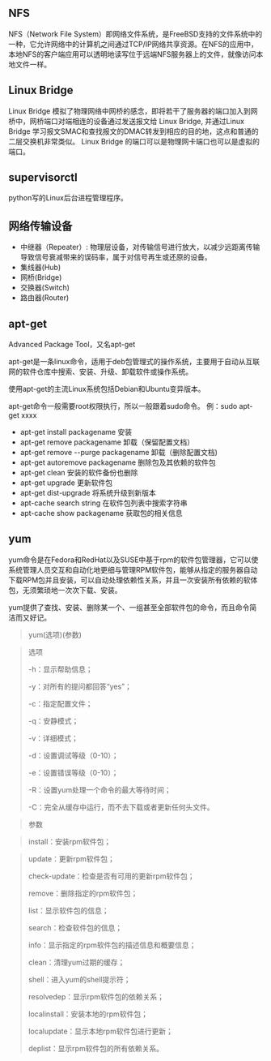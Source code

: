 
## NFS ##
NFS（Network File System）即网络文件系统，是FreeBSD支持的文件系统中的一种，它允许网络中的计算机之间通过TCP/IP网络共享资源。在NFS的应用中，本地NFS的客户端应用可以透明地读写位于远端NFS服务器上的文件，就像访问本地文件一样。


## Linux Bridge ##
Linux Bridge 模拟了物理网络中网桥的感念，即将若干了服务器的端口加入到网桥中，网桥端口对端相连的设备通过发送报文给 Linux Bridge, 并通过Linux Bridge 学习报文SMAC和查找报文的DMAC转发到相应的目的地，这点和普通的二层交换机非常类似。 Linux Bridge 的端口可以是物理网卡端口也可以是虚拟的端口。

## supervisorctl ##
python写的Linux后台进程管理程序。



## 网络传输设备 ##

- 中继器（Repeater）: 物理层设备，对传输信号进行放大，以减少远距离传输导致信号衰减带来的误码率，属于对信号再生或还原的设备。
- 集线器(Hub)
- 网桥(Bridge)
- 交换器(Switch)
- 路由器(Router)


## apt-get ##
Advanced Package Tool，又名apt-get

apt-get是一条linux命令，适用于deb包管理式的操作系统，主要用于自动从互联网的软件仓库中搜索、安装、升级、卸载软件或操作系统。

使用apt-get的主流Linux系统包括Debian和Ubuntu变异版本。

apt-get命令一般需要root权限执行，所以一般跟着sudo命令。
例：sudo apt-get xxxx

- apt-get install packagename  安装
- apt-get remove packagename 卸载（保留配置文档）
- apt-get remove --purge packagename 卸载（删除配置文档)
- apt-get autoremove packagename 删除包及其依赖的软件包
- apt-get clean 安装的软件备份也删除
- apt-get upgrade 更新软件包
- apt-get dist-upgrade 将系统升级到新版本
- apt-cache search string 在软件包列表中搜索字符串
- apt-cache show packagename 获取包的相关信息

## yum ##
yum命令是在Fedora和RedHat以及SUSE中基于rpm的软件包管理器，它可以使系统管理人员交互和自动化地更细与管理RPM软件包，能够从指定的服务器自动下载RPM包并且安装，可以自动处理依赖性关系，并且一次安装所有依赖的软体包，无须繁琐地一次次下载、安装。

yum提供了查找、安装、删除某一个、一组甚至全部软件包的命令，而且命令简洁而又好记。

> yum(选项)(参数)

> 选项
> 
> -h：显示帮助信息； 
> 
> -y：对所有的提问都回答“yes”； 
> 
> -c：指定配置文件； 
> 
> -q：安静模式； 
> 
> -v：详细模式； 
> 
> -d：设置调试等级（0-10）；
> 
> -e：设置错误等级（0-10）；
>  
> -R：设置yum处理一个命令的最大等待时间； 
>   
> -C：完全从缓存中运行，而不去下载或者更新任何头文件。

> 参数

> install：安装rpm软件包； 

> update：更新rpm软件包； 
> 
> check-update：检查是否有可用的更新rpm软件包； 
> 
> remove：删除指定的rpm软件包；
> 
>  list：显示软件包的信息； 
>  
>  search：检查软件包的信息； 
>  
>  info：显示指定的rpm软件包的描述信息和概要信息； 
>  
>  clean：清理yum过期的缓存； 
>  
>  shell：进入yum的shell提示符； 
>  
>  resolvedep：显示rpm软件包的依赖关系；
>  
>  localinstall：安装本地的rpm软件包； 
>  
>  localupdate：显示本地rpm软件包进行更新； 
>  
>  deplist：显示rpm软件包的所有依赖关系。

